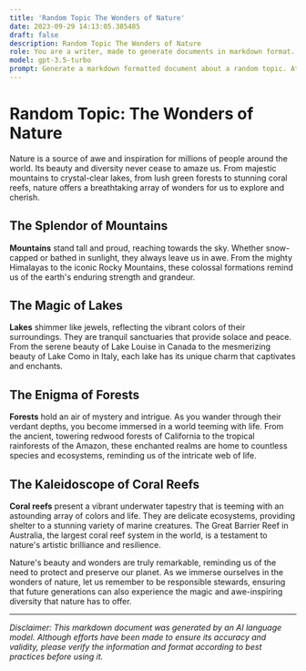 ```yaml
---
title: 'Random Topic The Wonders of Nature'
date: 2023-09-29 14:13:05.385485
draft: false
description: Random Topic The Wonders of Nature
role: You are a writer, made to generate documents in markdown format. It is very important that all of the documents you generate are in valid markdown format.
model: gpt-3.5-turbo
prompt: Generate a markdown formatted document about a random topic. At the bottom, include a disclaimer explaining that the document was generated by you. The first line of the document should be the title. Make sure that the entire document is in proper markdown format, using a mix of various tags to make the document visually appealing.
---
```


# Random Topic: The Wonders of Nature

Nature is a source of awe and inspiration for millions of people around the world. Its beauty and diversity never cease to amaze us. From majestic mountains to crystal-clear lakes, from lush green forests to stunning coral reefs, nature offers a breathtaking array of wonders for us to explore and cherish.

## The Splendor of Mountains

**Mountains** stand tall and proud, reaching towards the sky. Whether snow-capped or bathed in sunlight, they always leave us in awe. From the mighty Himalayas to the iconic Rocky Mountains, these colossal formations remind us of the earth's enduring strength and grandeur.

## The Magic of Lakes

**Lakes** shimmer like jewels, reflecting the vibrant colors of their surroundings. They are tranquil sanctuaries that provide solace and peace. From the serene beauty of Lake Louise in Canada to the mesmerizing beauty of Lake Como in Italy, each lake has its unique charm that captivates and enchants.

## The Enigma of Forests

**Forests** hold an air of mystery and intrigue. As you wander through their verdant depths, you become immersed in a world teeming with life. From the ancient, towering redwood forests of California to the tropical rainforests of the Amazon, these enchanted realms are home to countless species and ecosystems, reminding us of the intricate web of life.

## The Kaleidoscope of Coral Reefs

**Coral reefs** present a vibrant underwater tapestry that is teeming with an astounding array of colors and life. They are delicate ecosystems, providing shelter to a stunning variety of marine creatures. The Great Barrier Reef in Australia, the largest coral reef system in the world, is a testament to nature's artistic brilliance and resilience.

Nature's beauty and wonders are truly remarkable, reminding us of the need to protect and preserve our planet. As we immerse ourselves in the wonders of nature, let us remember to be responsible stewards, ensuring that future generations can also experience the magic and awe-inspiring diversity that nature has to offer.

---

*Disclaimer: This markdown document was generated by an AI language model. Although efforts have been made to ensure its accuracy and validity, please verify the information and format according to best practices before using it.*